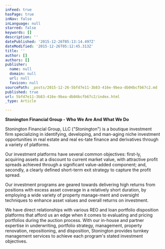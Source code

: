 ```yaml
---
inFeed: true
hasPage: true
inNav: false
inLanguage: null
starred: false
keywords: []
description: ''
datePublished: '2015-12-26T05:13:14.497Z'
dateModified: '2015-12-26T05:12:45.313Z'
title: ''
author: []
authors: []
publisher:
  name: null
  domain: null
  url: null
  favicon: null
sourcePath: _posts/2015-12-26-5bfd7e11-3b83-416e-9bea-db04bcfb67c2.md
published: true
url: 5bfd7e11-3b83-416e-9bea-db04bcfb67c2/index.html
_type: Article

---
```

**Stonington Financial Group - Who We Are And What We Do**

Stonington Financial Group, LLC ("Stonington") is a boutique investment firm specializing in identifying, developing, and man-aging niche investment opportunities in real estate and real es-tate finance and derivatives through a variety of platforms.

Our investment platforms have several common objectives: first-ly, acquiring assets at a discount to current market value, with attractive profit spreads achieved through a significant value-added component; and, secondly, a clearly defined short-term exit strategy to capture the profit spread.

Our investment programs are geared towards delivering high returns from positions with excess asset coverage in a relatively short duration, by employing a wide variety of property manage-ment and oversight techniques to enhance asset values and overall returns on investment.

We have direct relationships with various REO and loan portfolio disposition platforms that afford us an edge when it comes to evaluating and pricing portfolios during the auction process. With our in-house and partner expertise in underwriting, portfolio strategy, management, property renovation, repositioning, and disposition, Stonington provides turnkey management services to achieve each program's stated investment objectives.